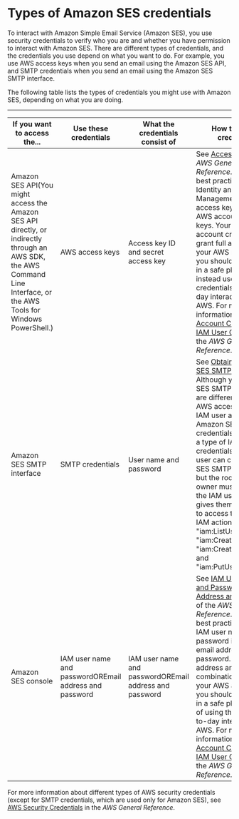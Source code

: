 # Types of Amazon SES credentials<a name="send-email-concepts-credentials"></a>

To interact with Amazon Simple Email Service \(Amazon SES\), you use security credentials to verify who you are and whether you have permission to interact with Amazon SES\. There are different types of credentials, and the credentials you use depend on what you want to do\. For example, you use AWS access keys when you send an email using the Amazon SES API, and SMTP credentials when you send an email using the Amazon SES SMTP interface\.

The following table lists the types of credentials you might use with Amazon SES, depending on what you are doing\.


****  

| If you want to access the\.\.\. | Use these credentials | What the credentials consist of | How to get the credentials | 
| --- | --- | --- | --- | 
| Amazon SES API\(You might access the Amazon SES API directly, or indirectly through an AWS SDK, the AWS Command Line Interface, or the AWS Tools for Windows PowerShell\.\) | AWS access keys | Access key ID and secret access key | See [Access Keys](https://docs.aws.amazon.com/general/latest/gr/aws-sec-cred-types.html#access-keys-and-secret-access-keys) in the *AWS General Reference*\.  For security best practice, use AWS Identity and Access Management \(IAM\) user access keys instead of AWS account access keys\. Your AWS account credentials grant full access to all your AWS resources, so you should store them in a safe place and instead use IAM user credentials for day\-to\-day interaction with AWS\. For more information, see [Root Account Credentials vs\. IAM User Credentials](https://docs.aws.amazon.com/general/latest/gr/root-vs-iam.html) in the *AWS General Reference*\.   | 
| Amazon SES SMTP interface | SMTP credentials | User name and password | See [Obtaining Amazon SES SMTP credentials](smtp-credentials.md)\.  Although your Amazon SES SMTP credentials are different than your AWS access keys and IAM user access keys, Amazon SES SMTP credentials are actually a type of IAM credentials\. An IAM user can create Amazon SES SMTP credentials, but the root account owner must ensure that the IAM user's policy gives them permission to access the following IAM actions: "iam:ListUsers", "iam:CreateUser", "iam:CreateAccessKey", and "iam:PutUserPolicy"\.  | 
| Amazon SES console | IAM user name and passwordOREmail address and password | IAM user name and passwordOREmail address and password | See [IAM User Name and Password](https://docs.aws.amazon.com/general/latest/gr/aws-sec-cred-types.html#iam-user-name-and-password) and [Email Address and Password](https://docs.aws.amazon.com/general/latest/gr/aws-sec-cred-types.html#email-and-password-for-your-AWS-account) of the *AWS General Reference*\.  For security best practice, use an IAM user name and password instead of an email address and password\. The email address and password combination are for your AWS account, so you should store them in a safe place instead of using them for day\-to\-day interaction with AWS\. For more information, see [Root Account Credentials vs\. IAM User Credentials](https://docs.aws.amazon.com/general/latest/gr/root-vs-iam.html) in the *AWS General Reference*\.   | 

For more information about different types of AWS security credentials \(except for SMTP credentials, which are used only for Amazon SES\), see [AWS Security Credentials](https://docs.aws.amazon.com/general/latest/gr/aws-security-credentials.html) in the *AWS General Reference*\.
